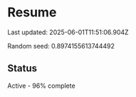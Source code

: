 # Resume

Last updated: 2025-06-01T11:51:06.904Z

Random seed: 0.8974155613744492

## Status

Active - 96% complete